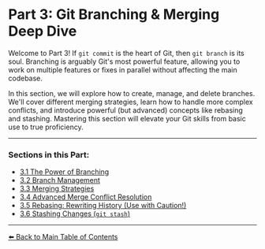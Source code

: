 # Part 3: Git Branching & Merging Deep Dive

Welcome to Part 3! If `git commit` is the heart of Git, then `git branch` is its soul. Branching is arguably Git's most powerful feature, allowing you to work on multiple features or fixes in parallel without affecting the main codebase.

In this section, we will explore how to create, manage, and delete branches. We'll cover different merging strategies, learn how to handle more complex conflicts, and introduce powerful (but advanced) concepts like rebasing and stashing. Mastering this section will elevate your Git skills from basic use to true proficiency.

---
### Sections in this Part:
* [3.1 The Power of Branching](3.1-power-of-branching.md)
* [3.2 Branch Management](3.2-branch-management.md)
* [3.3 Merging Strategies](3.3-merging-strategies.md)
* [3.4 Advanced Merge Conflict Resolution](3.4-advanced-merge-resolution.md)
* [3.5 Rebasing: Rewriting History (Use with Caution!)](3.5-rebasing.md)
* [3.6 Stashing Changes (`git stash`)](3.6-stashing.md)

---

[⬅️ Back to Main Table of Contents](../README.md)